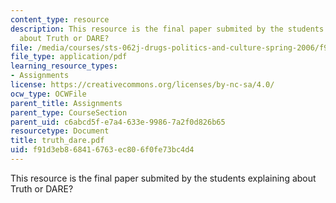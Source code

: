 ```yaml
---
content_type: resource
description: This resource is the final paper submited by the students explaining
  about Truth or DARE?
file: /media/courses/sts-062j-drugs-politics-and-culture-spring-2006/f91d3eb868416763ec806f0fe73bc4d4_truth_dare.pdf
file_type: application/pdf
learning_resource_types:
- Assignments
license: https://creativecommons.org/licenses/by-nc-sa/4.0/
ocw_type: OCWFile
parent_title: Assignments
parent_type: CourseSection
parent_uid: c6abcd5f-e7a4-633e-9986-7a2f0d826b65
resourcetype: Document
title: truth_dare.pdf
uid: f91d3eb8-6841-6763-ec80-6f0fe73bc4d4
---
```

This resource is the final paper submited by the students explaining about Truth or DARE?